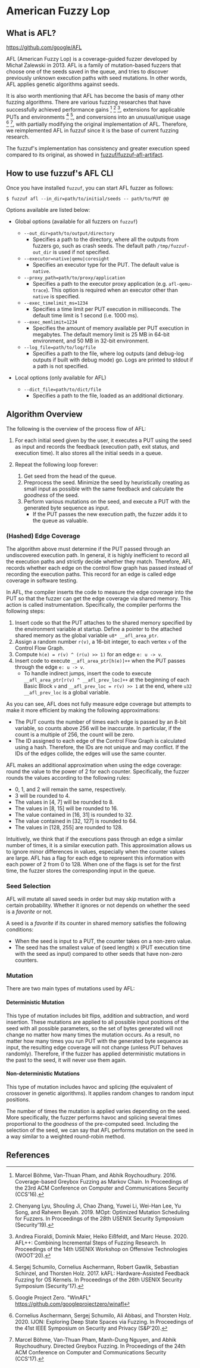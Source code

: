 # American Fuzzy Lop

## What is AFL?

https://github.com/google/AFL

AFL (American Fuzzy Lop) is a coverage-guided fuzzer developed by Michał Zalewski in 2013. AFL is a family of mutation-based fuzzers that choose one of the seeds saved in the queue, and tries to discover previously unknown execution paths with seed mutations. In other words, AFL applies genetic algorithms against seeds.

It is also worth mentioning that AFL has become the basis of many other fuzzing algorithms. There are various fuzzing researches that have successfully achieved performance gains [^1] [^2] [^3], extensions for applicable PUTs and environments [^4] [^5], and conversions into an unusual/unique usage [^6] [^7], with partially modifying the original implementation of AFL. Therefore, we reimplemented AFL in fuzzuf since it is the base of current fuzzing research.

The fuzzuf's implementation has consistency and greater execution speed compared to its original, as showed in [fuzzuf/fuzzuf-afl-artifact](https://github.com/fuzzuf/fuzzuf-afl-artifact).

## How to use fuzzuf's AFL CLI

Once you have installed `fuzzuf`, you can start AFL fuzzer as follows:

```shell
$ fuzzuf afl --in_dir=path/to/initial/seeds -- path/to/PUT @@
```

Options available are listed below:

- Global options (available for all fuzzers on `fuzzuf`)
    - `--out_dir=path/to/output/directory`
        - Specifies a path to the directory, where all the outputs from fuzzers go, such as crash seeds. The default path `/tmp/fuzzuf-out_dir` is used if not specified.
    - `--executor=native|qemu|coresight`
        - Specifies an executor type for the PUT. The default value is `native`.
    - `--proxy_path=path/to/proxy/application`
        - Specifies a path to the executor proxy application (e.g. `afl-qemu-trace`). This option is required when an executor other than `native` is specified.
    - `--exec_timelimit_ms=1234`
        - Specifies a time limit per PUT execution in milliseconds. The default time limit is 1 second (i.e. 1000 ms).
    - `--exec_memlimit=1234`
        - Specifies the amount of memory available per PUT execution in megabytes. The default memory limit is 25 MB in 64-bit environment, and 50 MB in 32-bit environment.
    - `--log_file=path/to/log/file`
        - Specifies a path to the file, where log outputs (and debug-log outputs if built with debug mode) go. Logs are printed to stdout if a path is not specified.

- Local options (only available for AFL)
    - `--dict_file=path/to/dict/file`
        - Specifies a path to the file, loaded as an additional dictionary.

## Algorithm Overview

The following is the overview of the process flow of AFL:

1. For each initial seed given by the user, it executes a PUT using the seed as input and records the feedback (execution path, exit status, and execution time). It also stores all the initial seeds in a queue.
2. Repeat the following loop forever:

    1. Get seed from the head of the queue.
    2. Preprocess the seed. Minimize the seed by heuristically creating as small input as possible with the same feedback and calculate the *goodness* of the seed.
    3. Perform various mutations on the seed, and execute a PUT with the generated byte sequence as input.
        - If the PUT passes the new execution path, the fuzzer adds it to the queue as valuable.

### (Hashed) Edge Coverage

The algorithm above must determine if the PUT passed through an undiscovered execution path. In general, it is highly inefficient to record all the execution paths and strictly decide whether they match. Therefore, AFL records whether each edge on the control flow graph has passed instead of recording the execution paths. This record for an edge is called edge coverage in software testing.

In AFL, the compiler inserts the code to measure the edge coverage into the PUT so that the fuzzer can get the edge coverage via shared memory. This action is called instrumentation. Specifically, the compiler performs the following steps:

1. Insert code so that the PUT attaches to the shared memory specified by the environment variable at startup. Define a pointer to the attached shared memory as the global variable `u8* __afl_area_ptr`.
2. Assign a random number `r(v)`, a 16-bit integer, to each vertex `v` of the Control Flow Graph.
3. Compute `h(e) = r(v) ^ (r(u) >> 1)` for an edge `e: u -> v`.
4. Insert code to execute `__afl_area_ptr[h(e)]++` when the PUT passes through the edge `e: u -> v`.
    - To handle indirect jumps, insert the code to execute `__afl_area_ptr[r(v) ^ __afl_prev_loc]++` at the beginning of each Basic Block `v` and `__afl_prev_loc = r(v) >> 1` at the end, where `u32 __afl_prev_loc` is a global variable.

As you can see, AFL does not fully measure edge coverage but attempts to make it more efficient by making the following approximations:
- The PUT counts the number of times each edge is passed by an 8-bit variable, so counts above 256 will be inaccurate. In particular, if the count is a multiple of 256, the count will be zero.
- The ID assigned to each edge of the Control Flow Graph is calculated using a hash. Therefore, the IDs are not unique and may conflict. If the IDs of the edges collide, the edges will use the same counter.

AFL makes an additional approximation when using the edge coverage: round the value to the power of 2 for each counter. Specifically, the fuzzer rounds the values according to the following rules:
 - 0, 1, and 2 will remain the same, respectively.
 - 3 will be rounded to 4.
 - The values in \[4, 7\] will be rounded to 8.
 - The values in \[8, 15\] will be rounded to 16.
 - The value contained in \[16, 31\] is rounded to 32.
 - The value contained in \[32, 127\] is rounded to 64.
 - The values in \[128, 255\] are rounded to 128.

Intuitively, we think that if the executions pass through an edge a similar number of times, it is a similar execution path. This approximation allows us to ignore minor differences in values, especially when the counter values are large. AFL has a flag for each edge to represent this information with each power of 2 from 0 to 128. When one of the flags is set for the first time, the fuzzer stores the corresponding input in the queue.

### Seed Selection

AFL will mutate all saved seeds in order but may skip mutation with a certain probability. Whether it ignores or not depends on whether the seed is a *favorite* or not.

A seed is a *favorite* if its counter in shared memory satisfies the following conditions:
- When the seed is input to a PUT, the counter takes on a non-zero value.
- The seed has the smallest value of (seed length) x (PUT execution time with the seed as input) compared to other seeds that have non-zero counters.

### Mutation

There are two main types of mutations used by AFL:

#### Deterministic Mutation

This type of mutation includes bit flips, addition and subtraction, and word insertion.
These mutations are applied to all possible input positions of the seed with all possible parameters, so the set of bytes generated will not change no matter how many times the mutation occurs. As a result, no matter how many times you run PUT with the generated byte sequence as input, the resulting edge coverage will not change (unless PUT behaves randomly).
Therefore, if the fuzzer has applied deterministic mutations in the past to the seed, it will never use them again.

#### Non-deterministic Mutations

This type of mutation includes havoc and splicing (the equivalent of crossover in genetic algorithms). It applies random changes to random input positions.

The number of times the mutation is applied varies depending on the seed. More specifically, the fuzzer performs havoc and splicing several times proportional to the *goodness* of the pre-computed seed. Including the selection of the seed, we can say that AFL performs mutation on the seed in a way similar to a weighted round-robin method.

## References

[^1]: Marcel Böhme, Van-Thuan Pham, and Abhik Roychoudhury. 2016. Coverage-based Greybox Fuzzing as Markov Chain. In Proceedings of the 23rd ACM Conference on Computer and Communications Security (CCS’16).
[^2]: Chenyang Lyu, Shouling Ji, Chao Zhang, Yuwei Li, Wei-Han Lee, Yu Song, and Raheem Beyah. 2019. MOpt: Optimized Mutation Scheduling for Fuzzers. In Proceedings of the 28th USENIX Security Symposium (Security'19).
[^3]: Andrea Fioraldi, Dominik Maier, Heiko Eißfeldt, and Marc Heuse. 2020. AFL++: Combining Incremental Steps of Fuzzing Research. In Proceedings of the 14th USENIX Workshop on Offensive Technologies (WOOT'20).
[^4]: Sergej Schumilo, Cornelius Aschermann, Robert Gawlik, Sebastian Schinzel, and Thorsten Holz. 2017. kAFL: Hardware-Assisted Feedback Fuzzing for OS Kernels. In Proceedings of the 26th USENIX Security Symposium (Security'17).
[^5]: Google Project Zero. "WinAFL" https://github.com/googleprojectzero/winafl
[^6]: Cornelius Aschermann, Sergej Schumilo, Ali Abbasi, and Thorsten Holz. 2020. IJON: Exploring Deep State Spaces via Fuzzing. In Proceedings of the 41st IEEE Symposium on Security and Privacy (S&P'20).
[^7]: Marcel Böhme, Van-Thuan Pham, Manh-Dung Nguyen, and Abhik Roychoudhury. Directed Greybox Fuzzing. In Proceedings of the 24th ACM Conference on Computer and Communications Security (CCS'17).

